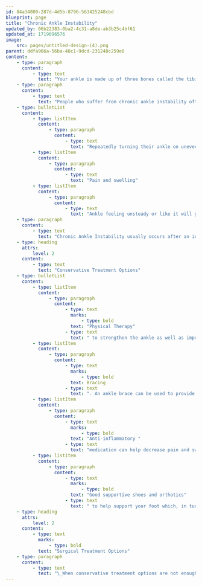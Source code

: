 ```yaml
---
id: 84a34800-287d-4d5b-8796-563425248cbd
blueprint: page
title: "Chronic Ankle Instability"
updated_by: 06b22383-0ba2-4c31-a8de-ab3b25c4bf61
updated_at: 1719096576
image:
    src: pages/untitled-design-(4).png
parent: ddfa966a-56ba-48c1-9dcd-231248c259e0
content:
    - type: paragraph
      content:
          - type: text
            text: "Your ankle is made up of three bones called the tibia, fibula and talus. It is also supported by a vast network of ligaments which connect bone to bone. Chronic ankle instability occurs with recurring giving way of the outer side of the ankle. This can also be known as repeatedly spraining your ankle. This can happen during activity or even just when you are standing."
    - type: paragraph
      content:
          - type: text
            text: "People who suffer from chronic ankle instability often report the following symptoms:"
    - type: bulletList
      content:
          - type: listItem
            content:
                - type: paragraph
                  content:
                      - type: text
                        text: "Repeatedly turning their ankle on uneven surfaces or while playing sports."
          - type: listItem
            content:
                - type: paragraph
                  content:
                      - type: text
                        text: "Pain and swelling"
          - type: listItem
            content:
                - type: paragraph
                  content:
                      - type: text
                        text: "Ankle feeling unsteady or like it will give out at any moment.\_"
    - type: paragraph
      content:
          - type: text
            text: "Chronic Ankle Instability usually occurs after an initial ankle sprain was not treated properly or did not heal well. When you sprain your ankle, the ligaments are stretched or torn and sometimes your proprioception is also affected. (Proprioception is your brain’s ability to know where your body is in space without looking) If the anke is not supported or treated properly after that initial sprain, the ligaments and tissue that support the ankle can heal into a stretched out position, or at an improper length. This will allow the ankle to “give out” more easily in the future because the structures that protect and hold the ankle stable are not at the correct length. Each subsequent sprain can lead to an increase in instability and increase the likelihood of developing additional ankle conditions.\_"
    - type: heading
      attrs:
          level: 2
      content:
          - type: text
            text: "Conservative Treatment Options"
    - type: bulletList
      content:
          - type: listItem
            content:
                - type: paragraph
                  content:
                      - type: text
                        marks:
                            - type: bold
                        text: "Physical Therapy"
                      - type: text
                        text: " to strengthen the ankle as well as improve balance and proprioception"
          - type: listItem
            content:
                - type: paragraph
                  content:
                      - type: text
                        marks:
                            - type: bold
                        text: Bracing
                      - type: text
                        text: ". An ankle brace can be used to provide your ankle with additional support and help prevent additional sprains in the future.\_"
          - type: listItem
            content:
                - type: paragraph
                  content:
                      - type: text
                        marks:
                            - type: bold
                        text: "Anti-inflammatory "
                      - type: text
                        text: "medication can help decrease pain and swelling."
          - type: listItem
            content:
                - type: paragraph
                  content:
                      - type: text
                        marks:
                            - type: bold
                        text: "Good supportive shoes and orthotics"
                      - type: text
                        text: " to help support your foot which, in turn, will help support your ankle.\_"
    - type: heading
      attrs:
          level: 2
      content:
          - type: text
            marks:
                - type: bold
            text: "Surgical Treatment Options"
    - type: paragraph
      content:
          - type: text
            text: "\_When conservative treatment options are not enough to alleviate pain, surgical intervention can be offered. Oftentimes surgery will include re-constructing the ligaments that support the ankle."
---
```


